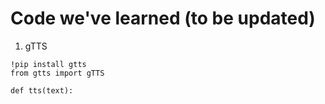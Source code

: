 # Code we've learned (to be updated)

1. gTTS

```
!pip install gtts
from gtts import gTTS

def tts(text):
  
```
